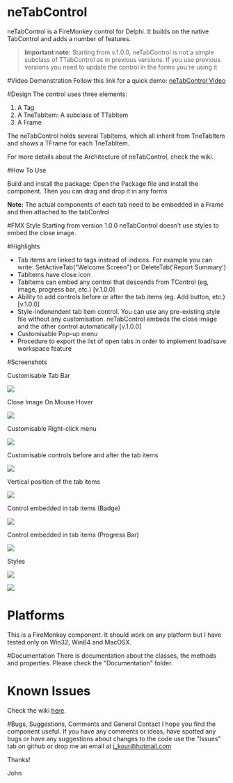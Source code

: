 # neTabControl
neTabControl is a FireMonkey control for Delphi. It builds on the native TabControl and adds a number of features.

> **Important note:** Starting from v.1.0.0, neTabControl is not a simple subclass of TTabControl as in previous versions. If you use previous versions you need to update the control in the forms you're using it

#Video Demonstration
Follow this link for a quick demo: [neTabControl Video](https://youtu.be/1OxMN-HeWhk "neTabControl Video")


#Design
The control uses three elements:

1. A Tag
2. A TneTabItem: A subclass of TTabItem
3. A Frame

The neTabControl holds several TabItems, which all inherit from TneTabItem and shows a TFrame for each TneTabItem.

For more details about the Architecture of neTabControl, check the wiki.


#How To Use

Build and install the package: Open the Package file and install the component. Then you can drag and drop it in any forms

**Note:** The actual components of each tab need to be embedded in a Frame and then attached to the tabControl


#FMX Style
Starting from version 1.0.0 neTabControl doesn't use styles to embed the close image.


#Highlights

* Tab items are linked to tags instead of indices. 
For example you can write: SetActiveTab("Welcome Screen") or DeleteTab('Report Summary')
* TabItems have close icon
* TabItems can embed any control that descends from TControl (eg, image, progress bar, etc.) [v.1.0.0]
* Ability to add controls before or after the tab items (eg. Add button, etc.) [v.1.0.0]
* Style-indenendent tab item control. You can use any pre-existing style file without any customisation. neTabControl embeds the close image and the other control automatically [v.1.0.0]
* Customisable Pop-up menu
* Procedure to export the list of open tabs in order to implement load/save workspace feature


#Screenshots

Customisable Tab Bar

[![](https://github.com/jkour/neTabControl/blob/master/Screenshots/TabBar.png)](https://github.com/jkour/neTabControl/blob/master/Screenshots/TabBar.png)

Close Image On Mouse Hover

[![](https://github.com/jkour/neTabControl/blob/master/Screenshots/CloseImageOnHover.png)](https://github.com/jkour/neTabControl/blob/master/Screenshots/CloseImageOnHover.png)

Customisable Right-click menu

[![](https://github.com/jkour/neTabControl/blob/master/Screenshots/Right-Click.png)](https://github.com/jkour/neTabControl/blob/master/Screenshots/Right-Click.png)

Customisable controls before and after the tab items

[![](https://github.com/jkour/neTabControl/blob/master/Screenshots/ButtonAtTheTabbar.png)](https://github.com/jkour/neTabControl/blob/master/Screenshots/ButtonAtTheTabbar.png)

Vertical position of the tab items

[![](https://github.com/jkour/neTabControl/blob/master/Screenshots/PositionLeft.png)](https://github.com/jkour/neTabControl/blob/master/Screenshots/PositionLeft.png)

Control embedded in tab items (Badge)

[![](https://github.com/jkour/neTabControl/blob/master/Screenshots/Control3.png)](https://github.com/jkour/neTabControl/blob/master/Screenshots/Control3.png)

Control embedded in tab items (Progress Bar)

[![](https://github.com/jkour/neTabControl/blob/master/Screenshots/Control4.png)](https://github.com/jkour/neTabControl/blob/master/Screenshots/Control4.png)

Styles

[![](https://github.com/jkour/neTabControl/blob/master/Screenshots/Style1-Air.png)](https://github.com/jkour/neTabControl/blob/master/Screenshots/Style1-Air.png)

[![](https://github.com/jkour/neTabControl/blob/master/Screenshots/Style2-MetropolisUIBlack.png)](https://github.com/jkour/neTabControl/blob/master/Screenshots/Style2-MetropolisUIBlack.png)

# Platforms

This is a FireMonkey component. It should work on any platform but I have tested only on Win32, Win64 and MacOSX.

#Documentation
There is documentation about the classes, the methods and properties. Please check the "Documentation" folder.


# Known Issues
Check the wiki [here](https://github.com/jkour/neTabControl/wiki#known-issues "here").


#Bugs, Suggestions, Comments and General Contact
I hope you find the component useful. If you have any comments or ideas, have spotted any bugs or have any suggestions about changes to the code use the "Issues" tab on github or drop me an email at j_kour@hotmail.com

Thanks!

John


